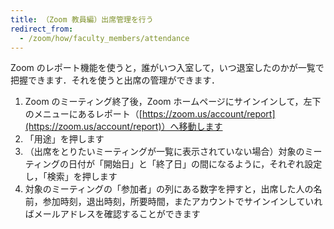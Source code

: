 ```yaml
---
title: （Zoom 教員編）出席管理を行う
redirect_from:
  - /zoom/how/faculty_members/attendance
---
```


Zoom のレポート機能を使うと，誰がいつ入室して，いつ退室したのかが一覧で把握できます．それを使うと出席の管理ができます．  
1. Zoom のミーティング終了後，Zoom ホームページにサインインして，左下のメニューにあるレポート（[https://zoom.us/account/report](https://zoom.us/account/report)）へ移動します
2. 「用途」を押します
3. （出席をとりたいミーティングが一覧に表示されていない場合）対象のミーティングの日付が「開始日」と「終了日」の間になるように，それぞれ設定し，「検索」を押します
4. 対象のミーティングの「参加者」の列にある数字を押すと，出席した人の名前，参加時刻，退出時刻，所要時間，またアカウントでサインインしていればメールアドレスを確認することができます


